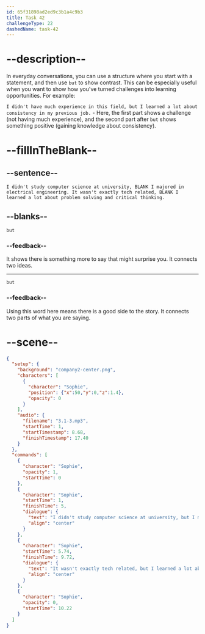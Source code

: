 ```yaml
---
id: 65f31898ad2ed9c3b1a4c9b3
title: Task 42
challengeType: 22
dashedName: task-42
---
```


<!-- (Audio) Sophie: I didn't study computer science at university, but I majored in electrical engineering. It wasn't exactly tech related, but I learned a lot about problem solving and critical thinking. -->

# --description--

In everyday conversations, you can use a structure where you start with a statement, and then use `but` to show contrast. This can be especially useful when you want to show how you've turned challenges into learning opportunities. For example:

`I didn't have much experience in this field, but I learned a lot about consistency in my previous job.` - Here, the first part shows a challenge (not having much experience), and the second part after `but` shows something positive (gaining knowledge about consistency).

# --fillInTheBlank--

## --sentence--

`I didn't study computer science at university, BLANK I majored in electrical engineering. It wasn't exactly tech related, BLANK I learned a lot about problem solving and critical thinking.`

## --blanks--

`but`

### --feedback--

It shows there is something more to say that might surprise you. It connects two ideas.

---

`but`

### --feedback--

Using this word here means there is a good side to the story. It connects two parts of what you are saying.

# --scene--

```json
{
  "setup": {
    "background": "company2-center.png",
    "characters": [
      {
        "character": "Sophie",
        "position": {"x":50,"y":0,"z":1.4},
        "opacity": 0
      }
    ],
    "audio": {
      "filename": "3.1-3.mp3",
      "startTime": 1,
      "startTimestamp": 8.68,
      "finishTimestamp": 17.40
    }
  },
  "commands": [
    {
      "character": "Sophie",
      "opacity": 1,
      "startTime": 0
    },
    {
      "character": "Sophie",
      "startTime": 1,
      "finishTime": 5,
      "dialogue": {
        "text": "I didn't study computer science at university, but I majored in electrical engineering.",
        "align": "center"
      }
    },
    {
      "character": "Sophie",
      "startTime": 5.74,
      "finishTime": 9.72,
      "dialogue": {
        "text": "It wasn't exactly tech related, but I learned a lot about problem solving and critical thinking.",
        "align": "center"
      }
    },
    {
      "character": "Sophie",
      "opacity": 0,
      "startTime": 10.22
    }
  ]
}
```
